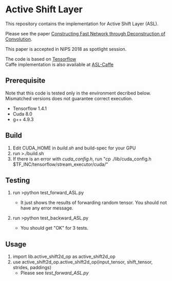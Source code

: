 

# Active Shift Layer

This repository contains the implementation for Active Shift Layer (ASL).

Please see the paper [Constructing Fast Network through Deconstruction of Convolution](https://arxiv.org/abs/1806.07370). 

This paper is accepted in NIPS 2018 as spotlight session.

The code is based on [Tensorflow](https://www.tensorflow.org/)  
Caffe implementation is also available at [ASL-Caffe](https://github.com/jyh2986/Active-Shift)

## Prerequisite

Note that this code is tested only in the environment decribed below. Mismatched versions does not guarantee correct execution.


* Tensorflow 1.4.1
* Cuda 8.0
* g++ 4.9.3


## Build
1. Edit CUDA_HOME in <i>build.sh</i> and build-spec for your GPU
2. run >./build.sh
3. If there is an error with <i>cuda_config.h</i>, run "cp ./lib/cuda_config.h $TF_INC/tensorflow/stream_executor/cuda/"



## Testing
1. run >python test_forward_ASL.py
    * It just shows the results of forwarding random tensor. You should not have any error message.

2. run >python test_backward_ASL.py
    * You should get "OK" for 3 tests.



## Usage
1. import lib.active_shift2d_op as active_shift2d_op
2. use active_shift2d_op.active_shift2d_op(input_tensor, shift_tensor, strides, paddings)
    * Please see <i>test_forward_ASL.py</i>
